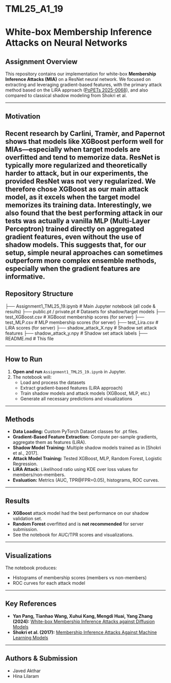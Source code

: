 # TML25_A1_19

# White-box Membership Inference Attacks on Neural Networks

## Assignment Overview

This repository contains our implementation for white-box **Membership Inference Attacks (MIA)** on a ResNet neural network. We focused on extracting and leveraging gradient-based features, with the primary attack method based on the LiRA approach ([PoPETs 2025-0068](https://petsymposium.org/popets/2025/popets-2025-0068.pdf)), and also compared to classical shadow modeling from Shokri et al.

---

##  Motivation

Recent research by Carlini, Tramèr, and Papernot shows that models like **XGBoost** perform well for MIAs—especially when target models are overfitted and tend to memorize data. ResNet is typically more regularized and theoretically harder to attack, but in our experiments, the provided ResNet was not very regularized. We therefore chose XGBoost as our main attack model, as it excels when the target model memorizes its training data.
Interestingly, we also found that the best performing attack in our tests was actually a vanilla MLP (Multi-Layer Perceptron) trained directly on aggregated gradient features, even without the use of shadow models. This suggests that, for our setup, simple neural approaches can sometimes outperform more complex ensemble methods, especially when the gradient features are informative.
---

##  Repository Structure

├── Assignment1_TML25_19.ipynb # Main Jupyter notebook (all code & results)
├── public.pt / private.pt # Datasets for shadow/target models
├── test_XGBoost.csv # XGBoost membership scores (for server)
├── test_MLP.csv # MLP membership scores (for server)
├── test_Lira.csv # LiRA scores (for server)
├── shadow_attack_X.npy # Shadow set attack features
├── shadow_attack_y.npy # Shadow set attack labels
├── README.md # This file


---

##  How to Run

1. **Open and run** `Assignment1_TML25_19.ipynb` in Jupyter.
2. The notebook will:
   - Load and process the datasets
   - Extract gradient-based features (LiRA approach)
   - Train shadow models and attack models (XGBoost, MLP, etc.)
   - Generate all necessary predictions and visualizations

---

## Methods

- **Data Loading:** Custom PyTorch Dataset classes for .pt files.
- **Gradient-Based Feature Extraction:** Compute per-sample gradients, aggregate them as features (LiRA).
- **Shadow Model Training:** Multiple shadow models trained as in [Shokri et al., 2017].
- **Attack Model Training:** Tested XGBoost, MLP, Random Forest, Logistic Regression.
- **LiRA Attack:** Likelihood ratio using KDE over loss values for members/non-members.
- **Evaluation:** Metrics (AUC, TPR@FPR=0.05), histograms, ROC curves.

---

## Results

- **XGBoost** attack model had the best performance on our shadow validation set.
- **Random Forest** overfitted and is **not recommended** for server submission.
- See the notebook for AUC/TPR scores and visualizations.

---

## Visualizations

The notebook produces:
- Histograms of membership scores (members vs non-members)
- ROC curves for each attack model

---

## Key References

- **Yan Pang, Tianhao Wang, Xuhui Kang, Mengdi Huai, Yang Zhang (2024):** [White-box Membership Inference Attacks against Diffusion Models](https://petsymposium.org/popets/2025/popets-2025-0068.pdf)
- **Shokri et al. (2017):** [Membership Inference Attacks Against Machine Learning Models](https://arxiv.org/pdf/1610.05820)

---

## Authors & Submission

- Javed Akthar 
- Hina Lilaram 




